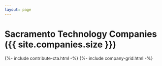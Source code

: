 ```yaml
---
layout: page
---
```


<h1 class="page-heading">Sacramento Technology Companies <span class="secondary">({{ site.companies.size }})</span></h1>

{%- include contribute-cta.html -%}
{%- include company-grid.html -%}
